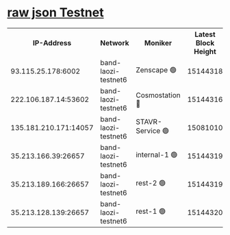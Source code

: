 
[raw json Testnet](https://rpc-check.bandt.stavr.tech/bandt/rpcbandt_result.json)
=

<table><tr><th>IP-Address</th><th>Network</th><th>Moniker</th><th>Latest Block Height</th><th>Earliest Block Height</th><th>Catching Up</th><th>Tx Index</th><th>Voting Power</th><th>Scan Time</th></tr><tr><td>93.115.25.178:6002</td><td>band-laozi-testnet6</td><td>Zenscape 🟢</td><td>15144318</td><td>12460001</td><td>False</td><td>on</td><td>0</td><td>2024-01-23T18:19:44.292395259UTC</td></tr><tr><td>222.106.187.14:53602</td><td>band-laozi-testnet6</td><td>Cosmostation 🔴</td><td>15144316</td><td>13177501</td><td>False</td><td>on</td><td>2203623</td><td>2024-01-23T18:19:46.151105459UTC</td></tr><tr><td>135.181.210.171:14057</td><td>band-laozi-testnet6</td><td>STAVR-Service 🟢</td><td>15081010</td><td>14547001</td><td>False</td><td>on</td><td>0</td><td>2024-01-23T18:19:44.734257411UTC</td></tr><tr><td>35.213.166.39:26657</td><td>band-laozi-testnet6</td><td>internal-1 🟢</td><td>15144319</td><td>15044319</td><td>False</td><td>on</td><td>0</td><td>2024-01-23T18:19:47.058044110UTC</td></tr><tr><td>35.213.189.166:26657</td><td>band-laozi-testnet6</td><td>rest-2 🟢</td><td>15144319</td><td>15044319</td><td>False</td><td>on</td><td>0</td><td>2024-01-23T18:19:48.035127738UTC</td></tr><tr><td>35.213.128.139:26657</td><td>band-laozi-testnet6</td><td>rest-1 🟢</td><td>15144320</td><td>15044320</td><td>False</td><td>on</td><td>0</td><td>2024-01-23T18:19:49.056719338UTC</td></tr></table>
